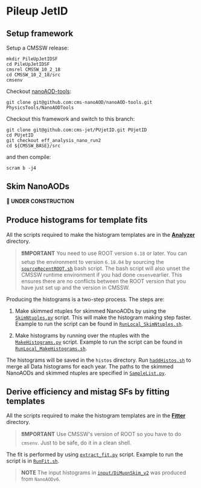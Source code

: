 # Pileup JetID

## Setup framework

Setup a CMSSW release:
```
mkdir PileUpJetIDSF
cd PileUpJetIDSF
cmsrel CMSSW_10_2_18
cd CMSSW_10_2_18/src
cmsenv
```
Checkout [nanoAOD-tools](https://github.com/cms-nanoAOD/nanoAOD-tools):
```
git clone git@github.com:cms-nanoAOD/nanoAOD-tools.git PhysicsTools/NanoAODTools
```
Checkout this framework and switch to this branch:
```
git clone git@github.com:cms-jet/PUjetID.git PUjetID
cd PUjetID
git checkout eff_analysis_nano_run2
cd ${CMSSW_BASE}/src
```
and then compile:
```
scram b -j4
```

## Skim NanoAODs
**:construction: UNDER CONSTRUCTION**

## Produce histograms for template fits

All the scripts required to make the histogram templates are in the [**Analyzer**](./Analyzer) directory.

>**:exclamation:IMPORTANT** You need to use ROOT version ```6.18``` or later. You can setup the environment 
to version ```6.18.04``` by sourcing the [```sourceRecentROOT.sh```](./Analyzer/sourceRecentROOT.py) 
bash script. The bash script will also unset the CMSSW runtime environment if you had done ```cmsenv```earlier. 
This ensures there are no conflicts between the ROOT version that you have just set up and the version in CMSSW.

Producing the histograms is a two-step process. The steps are:

1. Make skimmed ntuples for skimmed NanoAODs by using the [```SkimNtuples.py```](./Analyzer/SkimNtuples.py) script. This will make the histogram making step faster. Example to run the script can be found in [```RunLocal_SkimNtuples.sh```](./Analyzer/RunLocal_SkimNtuples.sh).

2. Make histograms by running over the ntuples with the [```MakeHistograms.py```](./Analyzer/MakeHistograms.py) script. Example to run the script can be found in [```RunLocal_MakeHistograms.sh```](./Analyzer/RunLocal_MakeHistograms.sh).

The histograms will be saved in the ```histos``` directory. Run [```haddHistos.sh```](./Analyzer/haddHistos.sh) to merge all Data histograms for each year. The paths to the skimmed NanoAODs and skimmed ntuples are specified in [```SampleList.py```](./Analyzer/SampleList.py).

## Derive efficiency and mistag SFs by fitting templates 

All the scripts required to make the histogram templates are in the [**Fitter**](./Fitter) directory.

>**:exclamation:IMPORTANT** Use CMSSW's version of ROOT so you have to do ```cmsenv```. Just to be safe, do it in a clean shell.

The fit is performed by using [```extract_fit.py```](./Fitter/extract_fit.py) script. Example to run the script is in [```RunFit.sh```](./Fitter/RunFit.sh). 

>**NOTE** The input histograms in [```input/DiMuonSkim_v2```](./Fitter/input/DiMuonSkim_v2) was produced from ```NanoAODv6```.
